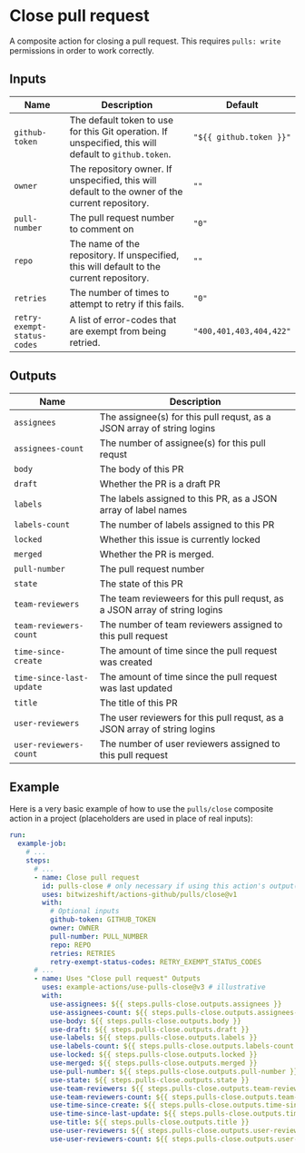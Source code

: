 # Close pull request

<!-- These docs are generated by a tool -->

A composite action for closing a pull request.
This requires `pulls: write` permissions in order to work correctly.

## Inputs

| Name | Description | Default |
|------|-------------|---------|
| `github-token` | The default token to use for this Git operation. If unspecified, this will default to `github.token`.  | `"${{ github.token }}"` |
| `owner` | The repository owner. If unspecified, this will default to the owner of the current repository.  | `""` |
| `pull-number` | The pull request number to comment on | `"0"` |
| `repo` | The name of the repository. If unspecified, this will default to the current repository.  | `""` |
| `retries` | The number of times to attempt to retry if this fails.  | `"0"` |
| `retry-exempt-status-codes` | A list of error-codes that are exempt from being retried.  | `"400,401,403,404,422"` |

## Outputs

| Name | Description |
|------|-------------|
| `assignees` | The assignee(s) for this pull requst, as a JSON array of string logins |
| `assignees-count` | The number of assignee(s) for this pull requst |
| `body` | The body of this PR |
| `draft` | Whether the PR is a draft PR |
| `labels` | The labels assigned to this PR, as a JSON array of label names |
| `labels-count` | The number of labels assigned to this PR |
| `locked` | Whether this issue is currently locked |
| `merged` | Whether the PR is merged. |
| `pull-number` | The pull request number |
| `state` | The state of this PR |
| `team-reviewers` | The team revieweers for this pull requst, as a JSON array of string logins |
| `team-reviewers-count` | The number of team reviewers assigned to this pull request |
| `time-since-create` | The amount of time since the pull request was created |
| `time-since-last-update` | The amount of time since the pull request was last updated |
| `title` | The title of this PR |
| `user-reviewers` | The user reviewers for this pull requst, as a JSON array of string logins |
| `user-reviewers-count` | The number of user reviewers assigned to this pull request |

## Example

Here is a very basic example of how to use the `pulls/close` composite action
in a project (placeholders are used in place of real inputs):

```yaml
run:
  example-job:
    # ... 
    steps:
      # ... 
      - name: Close pull request
        id: pulls-close # only necessary if using this action's output(s)
        uses: bitwizeshift/actions-github/pulls/close@v1
        with:
          # Optional inputs
          github-token: GITHUB_TOKEN
          owner: OWNER
          pull-number: PULL_NUMBER
          repo: REPO
          retries: RETRIES
          retry-exempt-status-codes: RETRY_EXEMPT_STATUS_CODES
      # ... 
      - name: Uses "Close pull request" Outputs
        uses: example-actions/use-pulls-close@v3 # illustrative
        with:
          use-assignees: ${{ steps.pulls-close.outputs.assignees }}
          use-assignees-count: ${{ steps.pulls-close.outputs.assignees-count }}
          use-body: ${{ steps.pulls-close.outputs.body }}
          use-draft: ${{ steps.pulls-close.outputs.draft }}
          use-labels: ${{ steps.pulls-close.outputs.labels }}
          use-labels-count: ${{ steps.pulls-close.outputs.labels-count }}
          use-locked: ${{ steps.pulls-close.outputs.locked }}
          use-merged: ${{ steps.pulls-close.outputs.merged }}
          use-pull-number: ${{ steps.pulls-close.outputs.pull-number }}
          use-state: ${{ steps.pulls-close.outputs.state }}
          use-team-reviewers: ${{ steps.pulls-close.outputs.team-reviewers }}
          use-team-reviewers-count: ${{ steps.pulls-close.outputs.team-reviewers-count }}
          use-time-since-create: ${{ steps.pulls-close.outputs.time-since-create }}
          use-time-since-last-update: ${{ steps.pulls-close.outputs.time-since-last-update }}
          use-title: ${{ steps.pulls-close.outputs.title }}
          use-user-reviewers: ${{ steps.pulls-close.outputs.user-reviewers }}
          use-user-reviewers-count: ${{ steps.pulls-close.outputs.user-reviewers-count }}
```
